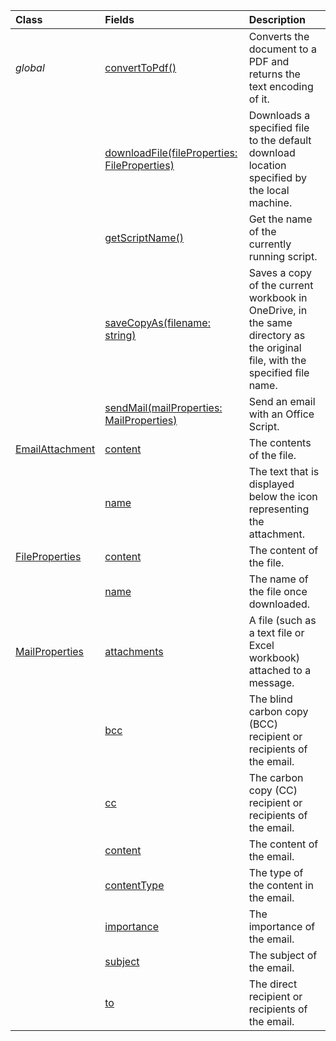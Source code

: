 | Class | Fields | Description |
|:---|:---|:---|
|*global*|[convertToPdf()](/javascript/api/office-scripts/officescript#officescript-officescript-converttopdf-function(1))|Converts the document to a PDF and returns the text encoding of it.|
||[downloadFile(fileProperties: FileProperties)](/javascript/api/office-scripts/officescript#officescript-officescript-downloadfile-function(1))|Downloads a specified file to the default download location specified by the local machine.|
||[getScriptName()](/javascript/api/office-scripts/officescript#officescript-officescript-getscriptname-function(1))|Get the name of the currently running script.|
||[saveCopyAs(filename: string)](/javascript/api/office-scripts/officescript#officescript-officescript-savecopyas-function(1))|Saves a copy of the current workbook in OneDrive, in the same directory as the original file, with the specified file name.|
||[sendMail(mailProperties: MailProperties)](/javascript/api/office-scripts/officescript#officescript-officescript-sendmail-function(1))|Send an email with an Office Script.|
|[EmailAttachment](/javascript/api/office-scripts/officescript/officescript.emailattachment)|[content](/javascript/api/office-scripts/officescript/officescript.emailattachment#officescript-officescript-emailattachment-content-member)|The contents of the file.|
||[name](/javascript/api/office-scripts/officescript/officescript.emailattachment#officescript-officescript-emailattachment-name-member)|The text that is displayed below the icon representing the attachment.|
|[FileProperties](/javascript/api/office-scripts/officescript/officescript.fileproperties)|[content](/javascript/api/office-scripts/officescript/officescript.fileproperties#officescript-officescript-fileproperties-content-member)|The content of the file.|
||[name](/javascript/api/office-scripts/officescript/officescript.fileproperties#officescript-officescript-fileproperties-name-member)|The name of the file once downloaded.|
|[MailProperties](/javascript/api/office-scripts/officescript/officescript.mailproperties)|[attachments](/javascript/api/office-scripts/officescript/officescript.mailproperties#officescript-officescript-mailproperties-attachments-member)|A file (such as a text file or Excel workbook) attached to a message.|
||[bcc](/javascript/api/office-scripts/officescript/officescript.mailproperties#officescript-officescript-mailproperties-bcc-member)|The blind carbon copy (BCC) recipient or recipients of the email.|
||[cc](/javascript/api/office-scripts/officescript/officescript.mailproperties#officescript-officescript-mailproperties-cc-member)|The carbon copy (CC) recipient or recipients of the email.|
||[content](/javascript/api/office-scripts/officescript/officescript.mailproperties#officescript-officescript-mailproperties-content-member)|The content of the email.|
||[contentType](/javascript/api/office-scripts/officescript/officescript.mailproperties#officescript-officescript-mailproperties-contenttype-member)|The type of the content in the email.|
||[importance](/javascript/api/office-scripts/officescript/officescript.mailproperties#officescript-officescript-mailproperties-importance-member)|The importance of the email.|
||[subject](/javascript/api/office-scripts/officescript/officescript.mailproperties#officescript-officescript-mailproperties-subject-member)|The subject of the email.|
||[to](/javascript/api/office-scripts/officescript/officescript.mailproperties#officescript-officescript-mailproperties-to-member)|The direct recipient or recipients of the email.|
